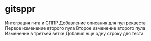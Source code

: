 # gitsppr
Интеграция гита и СППР
Добавление описания для пул реквеста
Первое изменение второго пула
Второе изменение второго пула
Изменение в третьей ветке
Добавил еще одну строку
для теста
